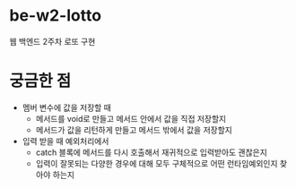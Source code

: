 # be-w2-lotto
웹 백엔드 2주차 로또 구현

# 궁금한 점

- 멤버 변수에 값을 저장할 때
  - 메서드를 void로 만들고 메서드 안에서 값을 직접 저장할지
  - 메서드가 값을 리턴하게 만들고 메서드 밖에서 값을 저장할지
- 입력 받을 때 예외처리에서
  - catch 블록에 메서드를 다시 호출해서 재귀적으로 입력받아도 괜찮은지
  - 입력이 잘못되는 다양한 경우에 대해 모두 구체적으로 어떤 런타임예외인지 찾아야 하는지
